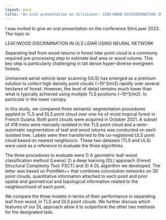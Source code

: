 ```yaml
---
layout: post
title: "An oral presentation on SilviLaser: LEAF/WOOD DISCRIMINATION IN ULS LIDAR USING NEURAL NETWORK"
---
```


I was invited to give an oral presentation on the conference SilviLaser 2023. The topic is: 

LEAF/WOOD DISCRIMINATION IN ULS LIDAR USING NEURAL NETWORK

Separating leaf from wood returns in forest lidar point cloud is a commonly required pre-processing step to estimate leaf area or wood volume. This key step is particularly challenging in tall dense hyper-diverse evergreen forests.

Unmanned aerial vehicle laser scanning (ULS) has emerged as a premium solution to collect high density point clouds (~10^3/m2) rapidly over several hectares of forest. However, the level of detail remains much lower than what is typically achieved using multiple TLS positions (~10^5/m2). In particular in the lower canopy.

In this study, we compared three semantic segmentation procedures applied to TLS and DLS point cloud over one-ha of moist tropical forest in French Guiana. Both point clouds were acquired in October 2021. A subset of 418 trees were manually isolated in the TLS point cloud and a semi-automatic segmentation of leaf and wood returns was conducted on each isolated tree. Labels were then transferred to the co-registered ULS point cloud based on nearest neighbours. These two datasets (TLS and ULS) were used as a reference to evaluate the three algorithms.

The three procedures to evaluate were 1) A geometric leaf-wood classification method (Lewos) 2) a deep learning (DL) approach (Forest Structural Complexity Tool: FSCT) and 3) A DL algorithm we developed. The latter was based on PointNet++ that combines convolution networks on 3D point clouds, quantitative information attached to each point and prior spatial and geometrical and topological information related to the neighbourhood of each point.

We compare the three models in terms of their performance in separating leaf from wood, in TLS and DLS point clouds. We further discuss which features of our DL approach allow it to outperform the other two methods for the designated task.
